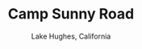 ---
title: "Camp Sunny Road"
heading: "Camp Sunny Road"
subhead: "May 16-19 2019"
subtitle: "Lake Hughes, California"
button: "Festival Passes"
url: "#passes"
---